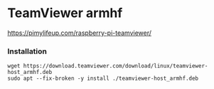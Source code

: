 # TeamViewer armhf

https://pimylifeup.com/raspberry-pi-teamviewer/
### Installation
```
wget https://download.teamviewer.com/download/linux/teamviewer-host_armhf.deb
sudo apt --fix-broken -y install ./teamviewer-host_armhf.deb
```
